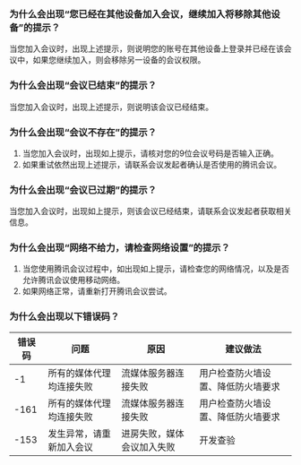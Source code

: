 

### 为什么会出现“您已经在其他设备加入会议，继续加入将移除其他设备”的提示？
当您加入会议时，出现上述提示，则说明您的账号在其他设备上登录并已经在该会议中，如果您继续加入，则会移除另一设备的会议权限。

### 为什么会出现“会议已结束”的提示？
当您加入会议时，出现上述提示，则说明该会议已经结束。

### 为什么会出现“会议不存在”的提示？
1. 当您加入会议时，出现如上提示，请核对您的9位会议号码是否输入正确。
2. 如果重试依然出现上述提示，请联系会议发起者确认是否使用的腾讯会议。


### 为什么会出现“会议已过期”的提示？
当您加入会议时，出现如上提示，则该会议已经结束，请联系会议发起者获取相关信息。

### 为什么会出现“网络不给力，请检查网络设置”的提示？
1. 当您使用腾讯会议过程中，如出现如上提示，请检查您的网络情况，以及是否允许腾讯会议使用移动网络。
2. 如果网络正常，请重新打开腾讯会议尝试。

### 为什么会出现以下错误码？

| 错误码 | 问题 | 原因 |建议做法 |
|---------|---------|---------|---------|
| -1 | 所有的媒体代理均连接失败 | 流媒体服务器连接失败 |用户检查防火墙设置、降低防火墙要求 |
| -161 | 所有的媒体代理均连接失败 | 流媒体服务器连接失败 |用户检查防火墙设置、降低防火墙要求 |
| -153 | 发生异常，请重新加入会议 | 进房失败，媒体会议加入失败 |开发查验 |
